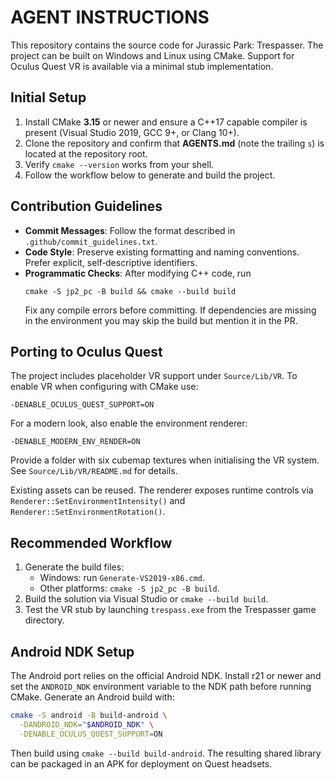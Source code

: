 # AGENT INSTRUCTIONS

This repository contains the source code for Jurassic Park: Trespasser. The project can be built on Windows and Linux using CMake. Support for Oculus Quest VR is available via a minimal stub implementation.

## Initial Setup

1. Install CMake **3.15** or newer and ensure a C++17 capable compiler is present (Visual Studio 2019, GCC 9+, or Clang 10+).
2. Clone the repository and confirm that **AGENTS.md** (note the trailing `s`) is located at the repository root.
3. Verify `cmake --version` works from your shell.
4. Follow the workflow below to generate and build the project.

## Contribution Guidelines

* **Commit Messages**: Follow the format described in `.github/commit_guidelines.txt`.
* **Code Style**: Preserve existing formatting and naming conventions. Prefer explicit, self‐descriptive identifiers.
* **Programmatic Checks**: After modifying C++ code, run
  ```
  cmake -S jp2_pc -B build && cmake --build build
  ```
  Fix any compile errors before committing. If dependencies are missing in the environment you may skip the build but mention it in the PR.

## Porting to Oculus Quest

The project includes placeholder VR support under `Source/Lib/VR`. To enable VR when configuring with CMake use:

```
-DENABLE_OCULUS_QUEST_SUPPORT=ON
```

For a modern look, also enable the environment renderer:

```
-DENABLE_MODERN_ENV_RENDER=ON
```

Provide a folder with six cubemap textures when initialising the VR system. See `Source/Lib/VR/README.md` for details.

Existing assets can be reused. The renderer exposes runtime controls via `Renderer::SetEnvironmentIntensity()` and `Renderer::SetEnvironmentRotation()`.

## Recommended Workflow

1. Generate the build files:
   - Windows: run `Generate-VS2019-x86.cmd`.
   - Other platforms: `cmake -S jp2_pc -B build`.
2. Build the solution via Visual Studio or `cmake --build build`.
3. Test the VR stub by launching `trespass.exe` from the Trespasser game directory.

## Android NDK Setup

The Android port relies on the official Android NDK. Install r21 or newer and
set the `ANDROID_NDK` environment variable to the NDK path before running CMake.
Generate an Android build with:

```bash
cmake -S android -B build-android \
  -DANDROID_NDK="$ANDROID_NDK" \
  -DENABLE_OCULUS_QUEST_SUPPORT=ON
```

Then build using `cmake --build build-android`. The resulting shared library can
be packaged in an APK for deployment on Quest headsets.

